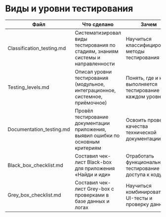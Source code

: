 # Виды и уровни тестирования

| Файл                      | Что сделано                                                                      | Зачем                                                       |
|---------------------------|----------------------------------------------------------------------------------|-------------------------------------------------------------|
| Classification_testing.md | Систематизировал виды тестирования по стадиям, знаниям системы и направленности  | Научиться классифицировать методы тестирования              |
| Testing_levels.md         | Описал уровни тестирования (модульное, интеграционное, системное, приёмочное)    | Понять, где и кем выполняется тестирование на каждом уровне |
| Documentation_testing.md  | Провёл тестирование документации приложения, выявил ошибки по основным критериям | Освоить проверку качества технической документации          |
| Black_box_checklist.md    | Составил чек-лист Black-box для приложения «Найди и иди»                         | Отработать функциональное тестирование без доступа к коду   |
| Grey_box_checklist.md     | Составил чек-лист Grey-box с проверками в базе данных и логах                    | Научиться комбинировать UI-тесты и проверку данных          |
